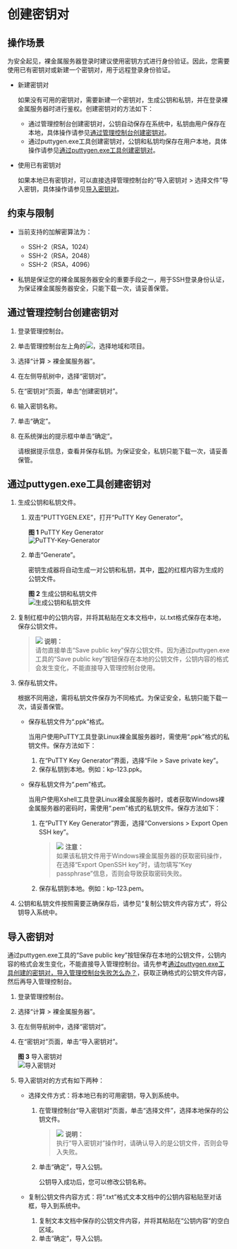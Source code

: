 # 创建密钥对<a name="bms_01_0015"></a>

## 操作场景<a name="section4261155401719"></a>

为安全起见，裸金属服务器登录时建议使用密钥方式进行身份验证。因此，您需要使用已有密钥对或新建一个密钥对，用于远程登录身份验证。

-   新建密钥对

    如果没有可用的密钥对，需要新建一个密钥对，生成公钥和私钥，并在登录裸金属服务器时进行鉴权。创建密钥对的方法如下：

    -   通过管理控制台创建密钥对，公钥自动保存在系统中，私钥由用户保存在本地，具体操作请参见[通过管理控制台创建密钥对](#section177941342144514)。
    -   通过puttygen.exe工具创建密钥对，公钥和私钥均保存在用户本地，具体操作请参见[通过puttygen.exe工具创建密钥对](#section1553115399576)。

-   使用已有密钥对

    如果本地已有密钥对，可以直接选择管理控制台的“导入密钥对 \> 选择文件”导入密钥，具体操作请参见[导入密钥对](#section139515511165)。


## 约束与限制<a name="section73191236174210"></a>

-   当前支持的加解密算法为：
    -   SSH-2（RSA，1024）
    -   SSH-2（RSA，2048）
    -   SSH-2（RSA，4096）

-   私钥是保证您的裸金属服务器安全的重要手段之一，用于SSH登录身份认证，为保证裸金属服务器安全，只能下载一次，请妥善保管。

## 通过管理控制台创建密钥对<a name="section177941342144514"></a>

1.  登录管理控制台。
2.  单击管理控制台左上角的![](figures/icon-region.png)，选择地域和项目。
3.  选择“计算 \> 裸金属服务器”。
4.  在左侧导航树中，选择“密钥对”。
5.  在“密钥对”页面，单击“创建密钥对”。
6.  输入密钥名称。
7.  单击“确定”。
8.  在系统弹出的提示框中单击“确定”。

    请根据提示信息，查看并保存私钥。为保证安全，私钥只能下载一次，请妥善保管。


## 通过puttygen.exe工具创建密钥对<a name="section1553115399576"></a>

1.  生成公钥和私钥文件。
    1.  双击“PUTTYGEN.EXE”，打开“PuTTY Key Generator”。

        **图 1**  PuTTY Key Generator<a name="fig59544198014"></a>  
        ![](figures/PuTTY-Key-Generator.png "PuTTY-Key-Generator")

    2.  单击“Generate”。

        密钥生成器将自动生成一对公钥和私钥，其中，[图2](#fig178446172216)的红框内容为生成的公钥文件。

        **图 2**  生成公钥和私钥文件<a name="fig178446172216"></a>  
        ![](figures/生成公钥和私钥文件.png "生成公钥和私钥文件")


2.  复制红框中的公钥内容，并将其粘贴在文本文档中，以.txt格式保存在本地，保存公钥文件。

    >![](public_sys-resources/icon-note.gif) **说明：**   
    >请勿直接单击“Save public key”保存公钥文件。因为通过puttygen.exe工具的“Save public key”按钮保存在本地的公钥文件，公钥内容的格式会发生变化，不能直接导入管理控制台使用。  

3.  保存私钥文件。

    根据不同用途，需将私钥文件保存为不同格式。为保证安全，私钥只能下载一次，请妥善保管。

    -   保存私钥文件为“.ppk”格式。

        当用户使用PuTTY工具登录Linux裸金属服务器时，需使用“.ppk”格式的私钥文件。保存方法如下：

        1.  在“PuTTY Key Generator”界面，选择“File \> Save private key”。
        2.  保存私钥到本地。例如：kp-123.ppk。

    -   保存私钥文件为“.pem”格式。

        当用户使用Xshell工具登录Linux裸金属服务器时，或者获取Windows裸金属服务器的密码时，需使用“.pem”格式的私钥文件。保存方法如下：

        1.  在“PuTTY Key Generator”界面，选择“Conversions \> Export Open SSH key”。

            >![](public_sys-resources/icon-notice.gif) **注意：**   
            >如果该私钥文件用于Windows裸金属服务器的获取密码操作，在选择“Export OpenSSH key”时，请勿填写“Key passphrase”信息，否则会导致获取密码失败。  

        2.  保存私钥到本地。例如：kp-123.pem。


4.  公钥和私钥文件按照需要正确保存后，请参见“复制公钥文件内容方式”，将公钥导入系统中。

## 导入密钥对<a name="section139515511165"></a>

通过puttygen.exe工具的“Save public key”按钮保存在本地的公钥文件，公钥内容的格式会发生变化，不能直接导入管理控制台。请先参考[通过puttygen.exe工具创建的密钥对，导入管理控制台失败怎么办？](通过puttygen-exe工具创建的密钥对-导入管理控制台失败怎么办.md)，获取正确格式的公钥文件内容，然后再导入管理控制台。

1.  登录管理控制台。
2.  选择“计算 \> 裸金属服务器”。
3.  在左侧导航树中，选择“密钥对”。
4.  在“密钥对”页面，单击“导入密钥对”。

    **图 3**  导入密钥对<a name="fig9255913185714"></a>  
    ![](figures/导入密钥对.png "导入密钥对")

5.  导入密钥对的方式有如下两种：
    -   选择文件方式：将本地已有的可用密钥，导入到系统中。
        1.  在管理控制台“导入密钥对”页面，单击“选择文件”，选择本地保存的公钥文件。

            >![](public_sys-resources/icon-note.gif) **说明：**   
            >执行“导入密钥对”操作时，请确认导入的是公钥文件，否则会导入失败。  

        2.  单击“确定”，导入公钥。

            公钥导入成功后，您可以修改公钥名称。


    -   复制公钥文件内容方式：将“.txt”格式文本文档中的公钥内容粘贴至对话框，导入到系统中。
        1.  复制文本文档中保存的公钥文件内容，并将其粘贴在“公钥内容”的空白区域。
        2.  单击“确定”，导入公钥。




